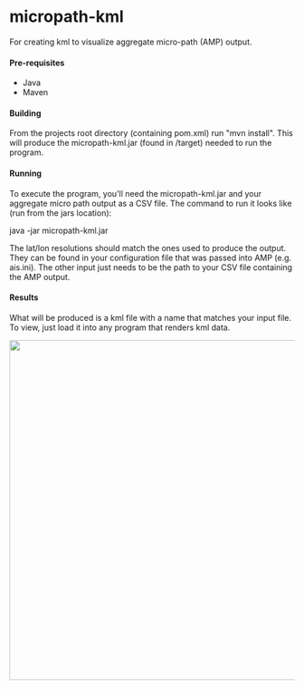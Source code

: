 micropath-kml
=============

For creating kml to visualize aggregate micro-path (AMP) output.

#### Pre-requisites

* Java
* Maven

#### Building

From the projects root directory (containing pom.xml) run "mvn install".  This will produce the micropath-kml.jar (found in /target) needed to run the program.

#### Running

To execute the program, you'll need the micropath-kml.jar and your aggregate micro path output as a CSV file.  The command to run it looks like (run from the jars location):

java -jar micropath-kml.jar <latitude resolution> <longitude resolution> <micro path csv file>

The lat/lon resolutions should match the ones used to produce the output.  They can be found in your configuration file that was passed into AMP (e.g. ais.ini).  The other input just needs to be the path to your CSV file containing the AMP output.

#### Results

What will be produced is a kml file with a name that matches your input file. To view, just load it into any program that renders kml data. 

<img src="https://raw.github.com/Sotera/micropath-kml/master/img/china-1.png" align="center" width="600"/>
